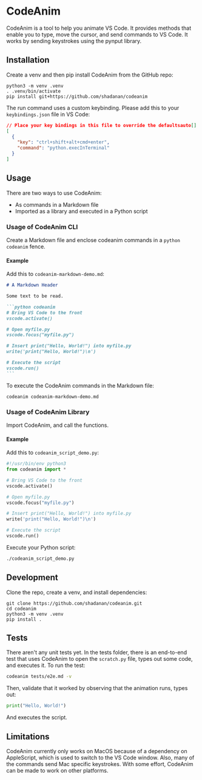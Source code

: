 # CodeAnim

CodeAnim is a tool to help you animate VS Code. It provides methods that enable you to type, move the cursor, and send commands to VS Code. It works by sending keystrokes using the pynput library.

## Installation

Create a venv and then pip install CodeAnim from the GitHub repo:

```shell
python3 -m venv .venv
. .venv/bin/activate
pip install git+https://github.com/shadanan/codeanim
```

The run command uses a custom keybinding. Please add this to your `keybindings.json` file in VS Code:

```json
// Place your key bindings in this file to override the defaultsauto[]
[
  {
    "key": "ctrl+shift+alt+cmd+enter",
    "command": "python.execInTerminal"
  }
]
```

## Usage

There are two ways to use CodeAnim:

- As commands in a Markdown file
- Imported as a library and executed in a Python script

### Usage of CodeAnim CLI

Create a Markdown file and enclose codeanim commands in a `python codeanim` fence.

#### Example

Add this to `codeanim-markdown-demo.md`:

````markdown
# A Markdown Header

Some text to be read.

```python codeanim
# Bring VS Code to the front
vscode.activate()

# Open myfile.py
vscode.focus("myfile.py")

# Insert print("Hello, World!") into myfile.py
write('print("Hello, World!")\n')

# Execute the script
vscode.run()
```
````

To execute the CodeAnim commands in the Markdown file:

```shell
codeanim codeanim-markdown-demo.md
```

### Usage of CodeAnim Library

Import CodeAnim, and call the functions.

#### Example

Add this to `codeanim_script_demo.py`:

```python
#!/usr/bin/env python3
from codeanim import *

# Bring VS Code to the front
vscode.activate()

# Open myfile.py
vscode.focus("myfile.py")

# Insert print("Hello, World!") into myfile.py
write('print("Hello, World!")\n')

# Execute the script
vscode.run()
```

Execute your Python script:

```sh
./codeanim_script_demo.py
```

## Development

Clone the repo, create a venv, and install dependencies:

```shell
git clone https://github.com/shadanan/codeanim.git
cd codeanim
python3 -m venv .venv
pip install .
```

## Tests

There aren't any unit tests yet. In the tests folder, there is an end-to-end test that uses CodeAnim to open the `scratch.py` file, types out some code, and executes it. To run the test:

```sh
codeanim tests/e2e.md -v
```

Then, validate that it worked by observing that the animation runs, types out:

```python
print("Hello, World!")
```

And executes the script.

## Limitations

CodeAnim currently only works on MacOS because of a dependency on AppleScript, which is used to switch to the VS Code window. Also, many of the commands send Mac specific keystrokes. With some effort, CodeAnim can be made to work on other platforms.
